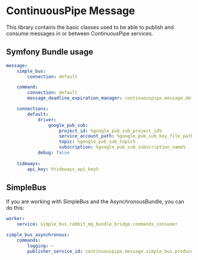 # ContinuousPipe Message

This library contains the basic classes used to be able to publish and consume messages in or between ContinuousPipe
services.

## Symfony Bundle usage

```yaml
message:
    simple_bus:
        connection: default

    command:
        connection: default
        message_deadline_expiration_manager: continuouspipe.message.default.message_puller

    connections:
        default:
            driver:
                google_pub_sub:
                    project_id: %google_pub_sub_project_id%
                    service_account_path: %google_pub_sub_key_file_path%
                    topic: %google_pub_sub_topic%
                    subscription: %google_pub_sub_subscription_name%
            debug: false
            
    tideways:
        api_key: %tideways_api_key%
```

## SimpleBus

If you are working with SimpleBus and the AsynchronousBundle, you can do this:

```yaml
worker:
    service: simple_bus.rabbit_mq_bundle_bridge.commands_consumer

simple_bus_asynchronous:
    commands:
        logging: ~
        publisher_service_id: continuouspipe.message.simple_bus.producer
```
